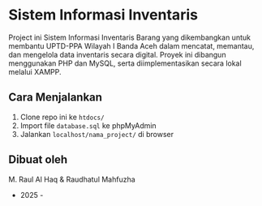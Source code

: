 # Sistem Informasi Inventaris

Project ini Sistem Informasi Inventaris Barang yang dikembangkan untuk membantu UPTD-PPA Wilayah I Banda Aceh dalam mencatat, memantau, dan mengelola data inventaris secara digital. Proyek ini dibangun menggunakan PHP dan MySQL, serta diimplementasikan secara lokal melalui XAMPP.

## Cara Menjalankan
1. Clone repo ini ke `htdocs/`
2. Import file `database.sql` ke phpMyAdmin
3. Jalankan `localhost/nama_project/` di browser

## Dibuat oleh
M. Raul Al Haq &
Raudhatul Mahfuzha
- 2025 - 
